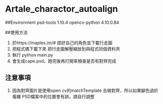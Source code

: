 # Artale_charactor_autoalign

##Environment
psd-tools          1.10.4
opencv-python      4.10.0.84

##使用方法
1. 於https://maples.im/# 捏好自己的角色並下載行走圖
2. 把程式碼下載下來 把行走圖解壓縮放到與程式同個資料夾
3. 執行 python main.py
4. 會生成cape.psd，跑完後再打開來檢查是否有對齊完成


## 注意事項
1. 因為對齊圖片是使用open cv的matchTemplate 去做對齊，所以如果腳色過於複雜 PSD檔案中的位置會有誤，請自行調整
